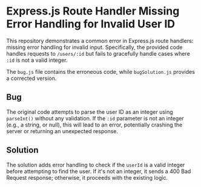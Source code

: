 # Express.js Route Handler Missing Error Handling for Invalid User ID

This repository demonstrates a common error in Express.js route handlers: missing error handling for invalid input.  Specifically, the provided code handles requests to `/users/:id` but fails to gracefully handle cases where `:id` is not a valid integer.

The `bug.js` file contains the erroneous code, while `bugSolution.js` provides a corrected version.

## Bug

The original code attempts to parse the user ID as an integer using `parseInt()` without any validation. If the `:id` parameter is not an integer (e.g., a string, or null), this will lead to an error, potentially crashing the server or returning an unexpected response.

## Solution

The solution adds error handling to check if the `userId` is a valid integer before attempting to find the user.  If it's not an integer, it sends a 400 Bad Request response; otherwise, it proceeds with the existing logic.